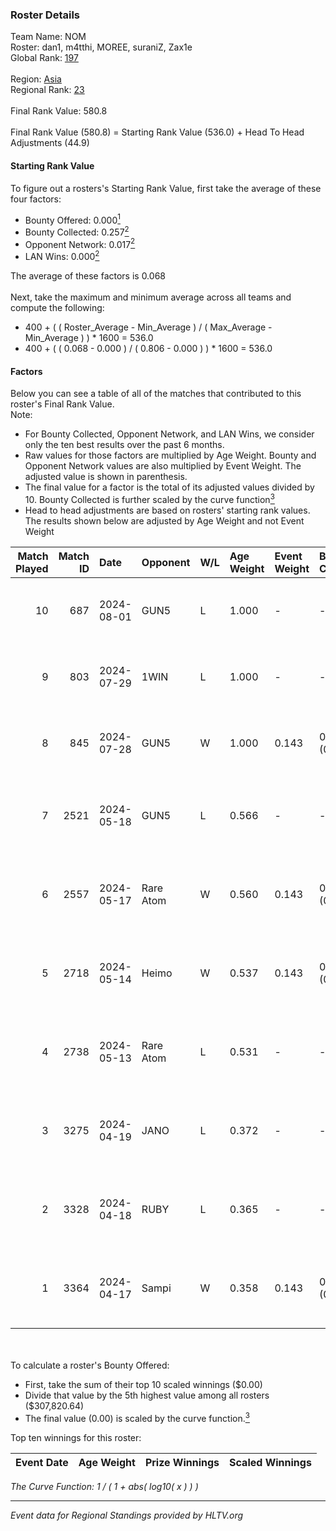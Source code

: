 ### Roster Details<br />
Team Name: NOM<br />
Roster: dan1, m4tthi, MOREE, suraniZ, Zax1e<br />
Global Rank: [197](../../standings_global_2024_08_21.md)<br />
<br />
Region: [Asia]( ../../standings_asia_2024_08_21.md)<br />
Regional Rank: [23]( ../../standings_asia_2024_08_21.md)<br />
<br />
Final Rank Value:  580.8<br />
<br />
Final Rank Value (580.8) = Starting Rank Value (536.0) + Head To Head Adjustments (44.9)<br />

#### Starting Rank Value<br />
To figure out a rosters's Starting Rank Value, first take the average of these four factors:<br />
- Bounty Offered: 0.000[<sup>1</sup>](#table2)
- Bounty Collected: 0.257[<sup>2</sup>](#table1)
- Opponent Network: 0.017[<sup>2</sup>](#table1)
- LAN Wins: 0.000[<sup>2</sup>](#table1)

The average of these factors is 0.068<br />
<br />
Next, take the maximum and minimum average across all teams and compute the following:<br />
- 400 + ( ( Roster_Average - Min_Average ) / ( Max_Average - Min_Average ) ) * 1600 = 536.0
- 400 + ( ( 0.068 - 0.000 ) / ( 0.806 - 0.000 ) ) * 1600 = 536.0


#### Factors<br />
Below you can see a table of all of the matches that contributed to this roster's Final Rank Value.<br />
Note:<br />

- For Bounty Collected, Opponent Network, and LAN Wins, we consider only the ten best results over the past 6 months.
- Raw values for those factors are multiplied by Age Weight. Bounty and Opponent Network values are also multiplied by Event Weight. The adjusted value is shown in parenthesis.
- The final value for a factor is the total of its adjusted values divided by 10. Bounty Collected is further scaled by the curve function[<sup>3</sup>](#curveFunction)
- Head to head adjustments are based on rosters' starting rank values. The results shown below are adjusted by Age Weight and not Event Weight
<span id="table1"></span><br />


| Match Played | Match ID | Date       | Opponent  | W/L | Age Weight | Event Weight | Bounty Collected | Opponent Network | LAN Wins  | H2H Adj. | Roster                               |
| -: | -: | :- | :- | :- | :- | :- | :- | :- | :- | -: | :- |
|           10 |      687 | 2024-08-01 | GUN5      | L   | 1.000      | -            | -                | -                | -         |    -5.26 | dan1, m4tthi, MOREE, suraniZ, Zax1e  |
|            9 |      803 | 2024-07-29 | 1WIN      | L   | 1.000      | -            | -                | -                | -         |    -2.98 | dan1, m4tthi, MOREE, suraniZ, Zax1e  |
|            8 |      845 | 2024-07-28 | GUN5      | W   | 1.000      | 0.143        | 0.066 (0.009)    | 0.586 (0.084)    | 0 (0.000) |    26.26 | dan1, m4tthi, MOREE, suraniZ, Zax1e  |
|            7 |     2521 | 2024-05-18 | GUN5      | L   | 0.566      | -            | -                | -                | -         |    -2.00 | dan1, hotd0g , m4tthi, meztal, MOREE |
|            6 |     2557 | 2024-05-17 | Rare Atom | W   | 0.560      | 0.143        | 0.025 (0.002)    | 0.407 (0.033)    | 0 (0.000) |    14.96 | dan1, hotd0g , m4tthi, meztal, MOREE |
|            5 |     2718 | 2024-05-14 | Heimo     | W   | 0.537      | 0.143        | 0.005 (0.000)    | 0.086 (0.007)    | 0 (0.000) |    11.47 | dan1, hotd0g , m4tthi, meztal, MOREE |
|            4 |     2738 | 2024-05-13 | Rare Atom | L   | 0.531      | -            | -                | -                | -         |    -2.15 | dan1, hotd0g , m4tthi, meztal, MOREE |
|            3 |     3275 | 2024-04-19 | JANO      | L   | 0.372      | -            | -                | -                | -         |    -3.97 | dan1, hotd0g , m4tthi, meztal, MOREE |
|            2 |     3328 | 2024-04-18 | RUBY      | L   | 0.365      | -            | -                | -                | -         |    -1.32 | dan1, hotd0g , m4tthi, meztal, MOREE |
|            1 |     3364 | 2024-04-17 | Sampi     | W   | 0.358      | 0.143        | 0.022 (0.001)    | 0.889 (0.045)    | 0 (0.000) |     9.86 | dan1, hotd0g , m4tthi, meztal, MOREE |

<br />
<span id="table2"></span><br />
To calculate a roster's Bounty Offered:<br />

- First, take the sum of their top 10 scaled winnings ($0.00)
- Divide that value by the 5th highest value among all rosters ($307,820.64)
- The final value (0.00) is scaled by the curve function.[<sup>3</sup>](#curveFunction)

Top ten winnings for this roster:<br />

| Event Date | Age Weight | Prize Winnings | Scaled Winnings |
| :- | -: | :- | :- |


<span id="curveFunction"></span>_The Curve Function: 1 / ( 1 + abs( log10( x ) ) )_<br />

---
_Event data for Regional Standings provided by HLTV.org_<br />
